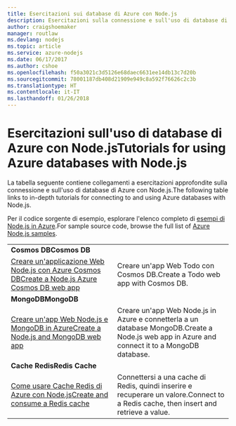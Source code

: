 ```yaml
---
title: Esercitazioni sui database di Azure con Node.js
description: Esercitazioni sulla connessione e sull'uso di database di Azure con Node.js.
author: craigshoemaker
manager: routlaw
ms.devlang: nodejs
ms.topic: article
ms.service: azure-nodejs
ms.date: 06/17/2017
ms.author: cshoe
ms.openlocfilehash: f50a3021c3d5126e68daec6631ee14db13c7d20b
ms.sourcegitcommit: 78001187db408d21909e949c8a592f76626c2c3b
ms.translationtype: HT
ms.contentlocale: it-IT
ms.lasthandoff: 01/26/2018
---
```

# <a name="tutorials-for-using-azure-databases-with-nodejs"></a><span data-ttu-id="8f99f-103">Esercitazioni sull'uso di database di Azure con Node.js</span><span class="sxs-lookup"><span data-stu-id="8f99f-103">Tutorials for using Azure databases with Node.js</span></span>

<span data-ttu-id="8f99f-104">La tabella seguente contiene collegamenti a esercitazioni approfondite sulla connessione e sull'uso di database di Azure con Node.js.</span><span class="sxs-lookup"><span data-stu-id="8f99f-104">The following table links to in-depth tutorials for connecting to and using Azure databases with Node.js.</span></span> 

<span data-ttu-id="8f99f-105">Per il codice sorgente di esempio, esplorare l'elenco completo di [esempi di Node.js in Azure](https://azure.microsoft.com/resources/samples/?term=nodejs).</span><span class="sxs-lookup"><span data-stu-id="8f99f-105">For sample source code, browse the full list of [Azure Node.js samples](https://azure.microsoft.com/resources/samples/?term=nodejs).</span></span>

| | |
|---|---|
| <span data-ttu-id="8f99f-106">**Cosmos DB**</span><span class="sxs-lookup"><span data-stu-id="8f99f-106">**Cosmos DB**</span></span> ||
| [<span data-ttu-id="8f99f-107">Creare un'applicazione Web Node.js con Azure Cosmos DB</span><span class="sxs-lookup"><span data-stu-id="8f99f-107">Create a Node.js Azure Cosmos DB web app</span></span>](http://docs.microsoft.com/azure/documentdb/documentdb-nodejs-application?toc=/azure/node/toc.json&bc=/azure/node/toc.json) | <span data-ttu-id="8f99f-108">Creare un'app Web Todo con Cosmos DB.</span><span class="sxs-lookup"><span data-stu-id="8f99f-108">Create a Todo web app with Cosmos DB.</span></span>  |
| <span data-ttu-id="8f99f-109">**MongoDB**</span><span class="sxs-lookup"><span data-stu-id="8f99f-109">**MongoDB**</span></span> ||
| [<span data-ttu-id="8f99f-110">Creare un'app Web Node.js e MongoDB in Azure</span><span class="sxs-lookup"><span data-stu-id="8f99f-110">Create a Node.js and MongoDB web app</span></span>](http://docs.microsoft.com/azure/app-service-web/app-service-web-tutorial-nodejs-mongodb-app?toc=/azure/node/toc.json&bc=/azure/node/toc.json) | <span data-ttu-id="8f99f-111">Creare un'app Web Node.js in Azure e connetterla a un database MongoDB.</span><span class="sxs-lookup"><span data-stu-id="8f99f-111">Create a Node.js web app in Azure and connect it to a MongoDB database.</span></span>  |
| <span data-ttu-id="8f99f-112">**Cache Redis**</span><span class="sxs-lookup"><span data-stu-id="8f99f-112">**Redis Cache**</span></span> | |
| [<span data-ttu-id="8f99f-113">Come usare Cache Redis di Azure con Node.js</span><span class="sxs-lookup"><span data-stu-id="8f99f-113">Create and consume a Redis cache</span></span>](http://docs.microsoft.com/azure/redis-cache/cache-nodejs-get-started?toc=/azure/node/toc.json&bc=/azure/node/toc.json) | <span data-ttu-id="8f99f-114">Connettersi a una cache di Redis, quindi inserire e recuperare un valore.</span><span class="sxs-lookup"><span data-stu-id="8f99f-114">Connect to a Redis cache, then insert and retrieve a value.</span></span>
